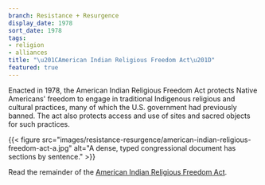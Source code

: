 ```yaml
---
branch: Resistance + Resurgence
display_date: 1978
sort_date: 1978
tags:
- religion
- alliances
title: "\u201CAmerican Indian Religious Freedom Act\u201D"
featured: true
---
```


Enacted in 1978, the American Indian Religious Freedom Act protects Native Americans'  freedom to engage in traditional Indigenous religious and cultural practices, many of which the U.S. government had previously banned. The act also protects access and use of sites and sacred objects for such practices.


{{< figure src="images/resistance-resurgence/american-indian-religious-freedom-act-a.jpg" alt="A dense, typed congressional document has sections by sentence." >}}

Read the remainder of the [American Indian Religious Freedom Act](https://www.govinfo.gov/content/pkg/COMPS-5293/pdf/COMPS-5293.pdf).


